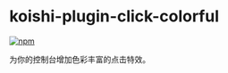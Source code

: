 # koishi-plugin-click-colorful
 
[![npm](https://img.shields.io/npm/v/koishi-plugin-click-colorful?style=flat-square)](https://www.npmjs.com/package/koishi-plugin-click-colorful)

为你的控制台增加色彩丰富的点击特效。
